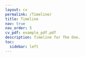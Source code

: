 ```yaml
---
layout: cv
permalink: /Timeline/
title: Timeline
nav: true
nav_order: 5
cv_pdf: example_pdf.pdf
description: Timeline for The One.
toc:
  sidebar: left
---
```

